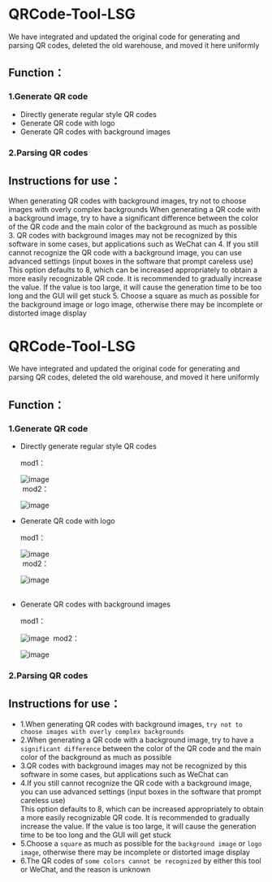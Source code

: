 # QRCode-Tool-LSG
We have integrated and updated the original code for generating and parsing QR codes, deleted the old warehouse, and moved it here uniformly
## Function：
### 1.Generate QR code
+ Directly generate regular style QR codes
+ Generate QR code with logo
+ Generate QR codes with background images
### 2.Parsing QR codes
## Instructions for use：
When generating QR codes with background images, try not to choose images with overly complex backgrounds
When generating a QR code with a background image, try to have a significant difference between the color of the QR code and the main color of the background as much as possible
3. QR codes with background images may not be recognized by this software in some cases, but applications such as WeChat can
4. If you still cannot recognize the QR code with a background image, you can use advanced settings (input boxes in the software that prompt careless use)
This option defaults to 8, which can be increased appropriately to obtain a more easily recognizable QR code. It is recommended to gradually increase the value. If the value is too large, it will cause the generation time to be too long and the GUI will get stuck
5. Choose a square as much as possible for the background image or logo image, otherwise there may be incomplete or distorted image display

# QRCode-Tool-LSG
We have integrated and updated the original code for generating and parsing QR codes, deleted the old warehouse, and moved it here uniformly
## Function：
### 1.Generate QR code
+ Directly generate regular style QR codes
  
  mod1：
  
  ![image](https://github.com/BUCTPJP/QRCode-Tool-LSG/blob/master/img-Example/common-mod1.png)<br>
  ​​
  mod2：
  
  ![image](https://github.com/BUCTPJP/QRCode-Tool-LSG/blob/master/img-Example/common-mod2.png)<br>
  
+ Generate QR code with logo
  
  mod1：
  
  ![image](https://github.com/BUCTPJP/QRCode-Tool-LSG/blob/master/img-Example/common-mod1.png)<br>
  ​​
  mod2：
  
  ![image](https://github.com/BUCTPJP/QRCode-Tool-LSG/blob/master/img-Example/logo-mod2.png)<br>
  ​​
+ Generate QR codes with background images
  
  mod1：
  
  ![image](https://github.com/BUCTPJP/QRCode-Tool-LSG/blob/master/img-Example/bg-mod1.png)
  ​​
  mod2：
  
  ![image](https://github.com/BUCTPJP/QRCode-Tool-LSG/blob/master/img-Example/bg-mod2.png)
  
### 2.Parsing QR codes
## Instructions for use：
+ 1.When generating QR codes with background images, ``try not to choose images with overly complex backgrounds``
+ 2.When generating a QR code with a background image, try to have a ``significant difference`` between the color of the QR code and the main color of the background as much as possible
+ 3.QR codes with background images may not be recognized by this software in some cases, but applications such as WeChat can
+ 4.If you still cannot recognize the QR code with a background image, you can use advanced settings (input boxes in the software that prompt careless use)<br>
This option defaults to 8, which can be increased appropriately to obtain a more easily recognizable QR code. It is recommended to gradually increase the value. If the value is too large, it will cause the generation time to be too long and the GUI will get stuck
+ 5.Choose a ``square`` as much as possible for the ``background image`` or ``logo image``, otherwise there may be incomplete or distorted image display
+ 6.The QR codes of ``some colors cannot be recognized`` by either this tool or WeChat, and the reason is unknown